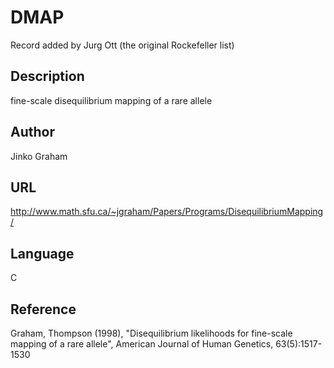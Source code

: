 # DMAP
Record added by Jurg Ott (the original Rockefeller list)

## Description
fine-scale disequilibrium mapping of a rare allele

## Author
Jinko Graham

## URL
http://www.math.sfu.ca/~jgraham/Papers/Programs/DisequilibriumMapping/

## Language
C

## Reference
Graham, Thompson (1998), "Disequilibrium likelihoods for fine-scale mapping of a rare allele", American Journal of Human Genetics, 63(5):1517-1530